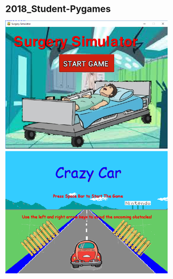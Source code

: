 # 2018_Student-Pygames

<img src ="https://github.com/saramargolin/2018-Student-Pygames/blob/master/Capture1.PNG"  >

<img src="https://github.com/saramargolin/2018-Student-Pygames/blob/master/Capture2.PNG"  >


